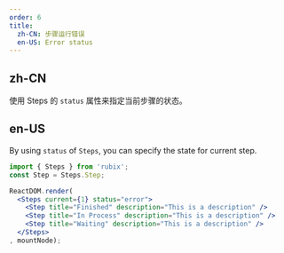```yaml
---
order: 6
title:
  zh-CN: 步骤运行错误
  en-US: Error status
---
```


## zh-CN

使用 Steps 的 `status` 属性来指定当前步骤的状态。

## en-US

By using `status` of `Steps`, you can specify the state for current step.

````jsx
import { Steps } from 'rubix';
const Step = Steps.Step;

ReactDOM.render(
  <Steps current={1} status="error">
    <Step title="Finished" description="This is a description" />
    <Step title="In Process" description="This is a description" />
    <Step title="Waiting" description="This is a description" />
  </Steps>
, mountNode);
````
